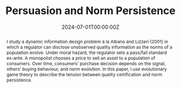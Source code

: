 ---
title: 'Persuasion and Norm Persistence'

# Authors
# If you created a profile for a user (e.g. the default `admin` user), write the username (folder name) here
# and it will be replaced with their full name and linked to their profile.
authors:

date: '2024-07-01T00:00:00Z'
doi: ''

# Schedule page publish date (NOT publication's date).
publishDate: '2024-07-01T00:00:00Z'

# Publication type.
# Legend: 0 = Uncategorized; 1 = Conference paper; 2 = Journal article;
# 3 = Preprint / Working Paper; 4 = Report; 5 = Book; 6 = Book section;
# 7 = Thesis; 8 = Patent
publication_types: ['0']

# Abstract

abstract: I study a dynamic information design problem à la Albano and Lizzeri (2001) in which a regulator can disclose unobserved quality information as the norms of a population evolve. Under moral hazard, the regulator sets a pass/fail standard ex-ante. A monopolist chooses a price to sell an asset to a population of consumers. Over time, consumers’ purchase decision depends on the signal, others' buying behaviour, and norm evolution. In this paper, I use evolutionary game theory to describe the tension between quality certification and norm persistence.

# Summary. An optional shortened abstract.
summary: How does quality certification affect norm evolution? Under which conditions does it increase consumer welfare?

tags: []

# Display this page in the Featured widget?
featured: true

# Custom links (uncomment lines below)
# links:
# - name: Custom Link
#   url: http://labelling.org

url_pdf: ''
url_code: ''
url_dataset: ''
url_poster: ''
url_project: ''
url_slides: ''
url_source: ''
url_video: ''

featured_image: '/images/research/persuasion/featured.gif'
---